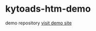 # kytoads-htm-demo
demo repository
[visit demo site](https://nicolasog12.github.io/kytoads-htm-demo)
